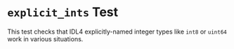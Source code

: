 # `explicit_ints` Test

This test checks that IDL4 explicitly-named integer types like `int8` or
`uint64` work in various situations.
